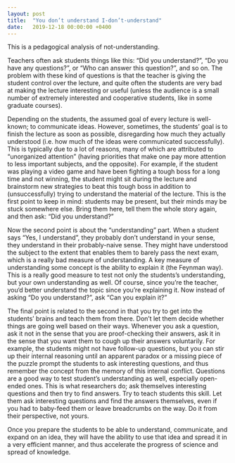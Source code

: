 ```yaml
---
layout: post
title:  "You don’t understand I-don’t-understand"
date:   2019-12-18 00:00:00 +0400
---
```


This is a pedagogical analysis of not-understanding.

Teachers often ask students things like this: “Did you understand?”, “Do you have any questions?”, or “Who can answer this question?”, and so on. The problem with these kind of questions is that the teacher is giving the student control over the lecture, and quite often the students are very bad at making the lecture interesting or useful (unless the audience is a small number of extremely interested and cooperative students, like in some graduate courses).

Depending on the students, the assumed goal of every lecture is well-known; to communicate ideas. However, sometimes, the students’ goal is to finish the lecture as soon as possible, disregarding how much they actually understood (i.e. how much of the ideas were communicated successfully). This is typically due to a lot of reasons, many of which are attributed to “unorganized attention” (having priorities that make one pay more attention to less important subjects, and the opposite). For example, if the student was playing a video game and have been fighting a tough boss for a long time and not winning, the student might sit during the lecture and brainstorm new strategies to beat this tough boss in addition to (unsuccessfully) trying to understand the material of the lecture. This is the first point to keep in mind: students may be present, but their minds may be stuck somewhere else. Bring them here, tell them the whole story again, and then ask: “Did you understand?”

Now the second point is about the “understanding” part. When a student says “Yes, I understand”, they probably don’t understand in your sense, they understand in their probably-naive sense. They might have understood the subject to the extent that enables them to barely pass the next exam, which is a really bad measure of understanding. A key measure of understanding some concept is the ability to explain it (the Feynman way). This is a really good measure to test not only the students’s understanding, but your own understanding as well. Of course, since you’re the teacher, you‘d better understand the topic since you’re explaining it. Now instead of asking “Do you understand?”, ask “Can you explain it?”

The final point is related to the second in that you try to get into the students’ brains and teach them from there. Don’t let them decide whether things are going well based on their ways. Whenever you ask a question, ask it not in the sense that you are proof-checking their answers, ask it in the sense that you want them to cough up their answers voluntarily. For example, the students might not have follow-up questions, but you can stir up their internal reasoning until an apparent paradox or a missing piece of the puzzle prompt the students to ask interesting questions, and thus remember the concept from the memory of this internal conflict. Questions are a good way to test student’s understanding as well, especially open-ended ones. This is what researchers do; ask themselves interesting questions and then try to find answers. Try to teach students this skill. Let them ask interesting questions and find the answers themselves, even if you had to baby-feed them or leave breadcrumbs on the way. Do it from their perspective, not yours.

Once you prepare the students to be able to understand, communicate, and expand on an idea, they will have the ability to use that idea and spread it in a very efficient manner, and thus accelerate the progress of science and spread of knowledge.